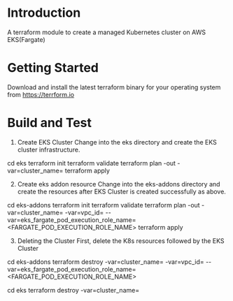 # Introduction 
A terraform module to create a managed Kubernetes cluster on AWS EKS(Fargate)

# Getting Started
Download and install the latest terraform binary for your operating system from https://terrform.io

# Build and Test

1. Create EKS Cluster
Change into the eks directory and create the EKS cluster infrastructure.

cd eks
terraform init
terraform validate
terraform plan -out <FILENAME1> -var=cluster_name=<CLUSTERNAME>
terraform apply <FILENAME1>

2. Create eks addon resource
Change into the eks-addons directory and create the resources after EKS Cluster is created successfully as above.

cd eks-addons
terraform init
terraform validate
terraform plan -out <FILENAME2> -var=cluster_name=<CLUSTERNAME> -var=vpc_id=<VPCID> --var=eks_fargate_pod_execution_role_name=<FARGATE_POD_EXECUTION_ROLE_NAME>
terraform apply <FILENAME2>

3. Deleting the Cluster
First, delete the K8s resources followed by the EKS Cluster

cd eks-addons
terraform destroy -var=cluster_name=<CLUSTERNAME> -var=vpc_id=<VPCID> --var=eks_fargate_pod_execution_role_name=<FARGATE_POD_EXECUTION_ROLE_NAME>

cd eks
terraform destroy -var=cluster_name=<CLUSTERNAME>
